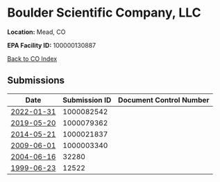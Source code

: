 # Boulder Scientific  Company, LLC

**Location:** Mead, CO

**EPA Facility ID:** 100000130887

[Back to CO Index](../../index.md)

## Submissions

| Date | Submission ID | Document Control Number |
|------|--------------|-------------------------|
| [2022-01-31](submissions/1000082542.md) | 1000082542 |  |
| [2019-05-20](submissions/1000079362.md) | 1000079362 |  |
| [2014-05-21](submissions/1000021837.md) | 1000021837 |  |
| [2009-06-01](submissions/1000003340.md) | 1000003340 |  |
| [2004-06-16](submissions/32280.md) | 32280 |  |
| [1999-06-23](submissions/12522.md) | 12522 |  |
